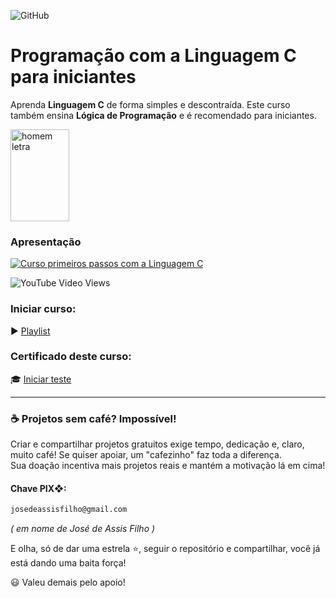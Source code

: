 ![GitHub](https://img.shields.io/github/license/professorjosedeassis/Linguagem-C)

# Programação com a Linguagem C para iniciantes
Aprenda **Linguagem C** de forma simples e descontraída. Este curso também ensina **Lógica de Programação** e é recomendado para iniciantes.

<img align="center" src="https://github.com/professorjosedeassis/Linguagem-C/blob/master/imagens/homem%20letra.gif?raw=true" alt="homem letra" height="147" width="94" />

### Apresentação
[![Curso primeiros passos com a Linguagem C](http://img.youtube.com/vi/COgylca8qYw/0.jpg)](http://www.youtube.com/watch?v=COgylca8qYw "Asssistir no YouTube")

![YouTube Video Views](https://img.shields.io/youtube/views/COgylca8qYw?style=social)
### Iniciar curso:
▶️ [Playlist](https://www.youtube.com/playlist?list=PLbEOwbQR9lqxHno2S-IiG9-lePyRNOO_E)
### Certificado deste curso:
🎓 [Iniciar teste](https://docs.google.com/forms/d/e/1FAIpQLScNlz1LlKPBFdhoPoWvCHNOTN4le5J-pKWcdo-w6IRyJBSdNg/viewform)

<hr>

### ☕ Projetos sem café? Impossível!
Criar e compartilhar projetos gratuitos exige tempo, dedicação e, claro, muito café! Se quiser apoiar, um "cafezinho" faz toda a diferença. <br>Sua doação incentiva mais projetos reais e mantém a motivação lá em cima!
#### Chave PIX❖:
~~~txt
josedeassisfilho@gmail.com
~~~
*( em nome de José de Assis Filho )*

E olha, só de dar uma estrela ⭐, seguir o repositório e compartilhar, você já está dando uma baita força!

😃 Valeu demais pelo apoio!
